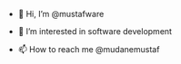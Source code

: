 - 👋 Hi, I’m @mustafware
- 👀 I’m interested in software development

- 📫 How to reach me @mudanemustaf


<!---
mustafware/mustafware is a ✨ special ✨ repository because its `README.md` (this file) appears on your GitHub profile.
You can click the Preview link to take a look at your changes.
--->

